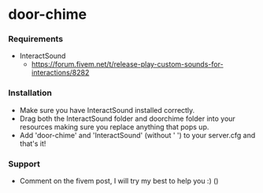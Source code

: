 # door-chime

### Requirements 
* InteractSound
  * https://forum.fivem.net/t/release-play-custom-sounds-for-interactions/8282
  
### Installation 
* Make sure you have InteractSound installed correctly.
* Drag both the InteractSound folder and doorchime folder into your resources making sure you replace anything that pops up.
* Add 'door-chime' and 'InteractSound' (without ' ') to your server.cfg and that's it!

### Support
* Comment on the fivem post, I will try my best to help you :) ()
